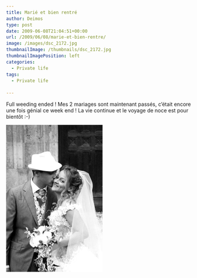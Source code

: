 ```yaml
---
title: Marié et bien rentré
author: Deimos
type: post
date: 2009-06-08T21:04:51+00:00
url: /2009/06/08/marie-et-bien-rentre/
image: /images/dsc_2172.jpg
thumbnailImage: /thumbnails/dsc_2172.jpg
thumbnailImagePosition: left
categories:
  - Private life
tags:
  - Private life

---
```


Full weeding ended ! Mes 2 mariages sont maintenant passés, c’était encore une fois génial ce week end ! La vie continue et le voyage de noce est pour bientôt :-)

![Mariage](/images/dsc_2172.jpg)
